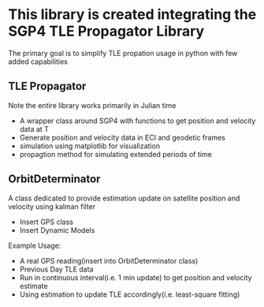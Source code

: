 # This library is created integrating the SGP4 TLE Propagator Library
The primary goal is to simplify TLE propation usage in python with few added capabilities

## TLE Propagator
Note the entire library works primarily in Julian time
- A wrapper class around SGP4 with functions to get position and velocity data at T
- Generate position and velocity data in ECI and geodetic frames
- simulation using matplotlib for visualization
- propagtion method for simulating extended periods of time

## OrbitDeterminator
A class dedicated to provide estimation update on satellite position and velocity using kalman filter
- Insert GPS class
- Insert Dynamic Models
  
Example Usage: 
 - A real GPS reading(insert into OrbitDeterminator class)
 - Previous Day TLE data
 - Run in continuous interval(i.e. 1 min update) to get position and velocity estimate
 - Using estimation to update TLE accordingly(i.e. least-square fitting)

